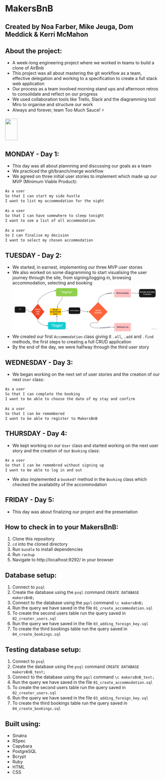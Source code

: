 # MakersBnB

## Created by Noa Farber, Mike Jeuga, Dom Meddick & Kerri McMahon

About the project:
-------
* A week-long engineering project where we worked in teams to build a clone of AirBnb
* This project was all about mastering the git workflow as a team, effective delegation and working to a specification to create a full stack web application
* Our process as a team involved morning stand ups and afternoon retros to consolidate and reflect on our progress
* We used collaboration tools like Trello, Slack and the diagramming tool Miro to organise and structure our work
* Always and forever, team Too Much Sauce! ⚡️


<img src="https://media.giphy.com/media/1tZ4Coe9v2H8A/giphy.gif" width="40" height="70" />

MONDAY - Day 1:
-------
* This day was all about plannning and discussing our goals as a team
* We practiced the git/branch/merge workflow 
* We agreed on three initial user stories to implement which made up our MVP (Minimum Viable Product):
```
As a user
So that I can start my side hustle
I want to list my accommodation for the night

As a user
So that I can have somewhere to sleep tonight
I want to see a list of all accommodation

As a user
So I can finalise my decision
I want to select my chosen accommodation
```

TUESDAY - Day 2:
-------
* We started, in earnest, implementing our three MVP user stories
* We also worked on some diagramming to start visualising the user journey through the site, from signing/logging in, browsing accommodation, selecting and booking
![flowchart](https://github.com/noarfarber/MakersBnB/blob/master/images/Flowchart.jpg)
* We created our first `Accommodation` class giving it `.all`, `.add` and `.find` methods, the first steps to creating a full CRUD application
* By the end of the day, we were halfway through the third user story 

WEDNESDAY - Day 3:
-------
* We began working on the next set of user stories and the creation of our next `User` class:
```
As a user
So that I can complete the booking 
I want to be able to choose the date of my stay and confirm

As a user
So that I can be remembered
I want to be able to register to MakersBnB
```
THURSDAY - Day 4:
-------
* We kept working on our `User` class and started working on the next user story and the creation of our `Booking` class:
```
As a user
So that I can be remembred without signing up
I want to be able to log in and out
```
* We also implemented a `booked?` method in the `Booking` class which checked the availability of the accommodation

FRIDAY - Day 5:
-------
* This day was about finalizing our project and the presentation

How to check in to your MakersBnB:
-------
1. Clone this repository
2. `cd` into the cloned directory
3. Run `bundle` to install dependencies
4. Run `rackup`
5. Navigate to http://localhost:9292/ in your browser

Database setup:
-------
1. Connect to `psql`
2. Create the database using the `psql` command `CREATE DATABASE makersBnB;`
3. Connect to the database using the `pqsl` command `\c makersBnB;`
4. Run the query we have saved in the file `01_create_accommodation.sql`
5. To create the second users table run the query saved in `02_creater_users.sql`
6. Run the query we have saved in the file `03_adding_foreign_key.sql`
7. To create the third bookings table run the query saved in `04_create_bookings.sql`

Testing database setup:
-------
1. Connect to `psql`
2. Create the database using the `psql` command `CREATE DATABASE makersBnB_test;`
3. Connect to the database using the `pqsl` command `\c makersBnB_test;`
4. Run the query we have saved in the file `01_create_accommodation.sql`
5. To create the second users table run the query saved in `02_creater_users.sql`
6. Run the query we have saved in the file `03_adding_foreign_key.sql`
7. To create the third bookings table run the query saved in `04_create_bookings.sql`

Built using:
-------
* Sinatra
* RSpec
* Capybara
* PostgreSQL
* Bcrypt
* Ruby
* HTML
* CSS 
